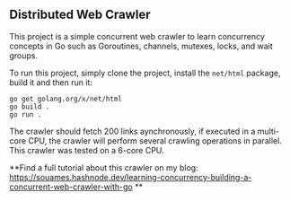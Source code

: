 ## Distributed Web Crawler

This project is a simple concurrent web crawler to learn concurrency concepts in Go such as Goroutines, channels, mutexes, locks, and wait groups.

To run this project, simply clone the project, install the `net/html` package, build it and then run it:

```
go get golang.org/x/net/html
go build .
go run .
```

The crawler should fetch 200 links aynchronously, if executed in a multi-core CPU, the crawler will perform several crawling operations in parallel. This crawler was tested on a 6-core CPU.


**Find a full tutorial about this crawler on my blog: https://souames.hashnode.dev/learning-concurrency-building-a-concurrent-web-crawler-with-go **
